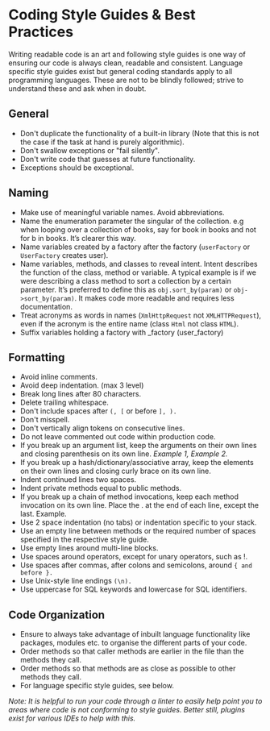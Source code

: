 # Coding Style Guides & Best Practices

Writing readable code is an art and following style guides is one way of ensuring our code is always clean, readable and consistent. Language specific style guides exist but general coding standards apply to all programming languages. These are not to be blindly followed; strive to understand these and ask when in doubt.

## General
-   Don't duplicate the functionality of a built-in library (Note that this is not the case if the task at hand is purely algorithmic).
-   Don't swallow exceptions or "fail silently".
-   Don't write code that guesses at future functionality.
-   Exceptions should be exceptional.

## Naming

-   Make use of meaningful variable names. Avoid abbreviations.
-   Name the enumeration parameter the singular of the collection. e.g when looping over a collection of books, say for book in books and not for b in books. It’s clearer this way.
-   Name variables created by a factory after the factory (`userFactory` or `UserFactory` creates user).
-   Name variables, methods, and classes to reveal intent. Intent describes the function of the class, method or variable. A typical example is if we were describing a class method to sort a collection by a certain parameter. It’s preferred to define this as `obj.sort_by(param)` or `obj->sort_by(param)`. It makes code more readable and requires less documentation.
-   Treat acronyms as words in names (`XmlHttpRequest` not `XMLHTTPRequest`), even if the acronym is the entire name (class `Html` not class `HTML`).
-   Suffix variables holding a factory with _factory (user_factory)

## Formatting

-   Avoid inline comments.
-   Avoid deep indentation. (max 3 level)
-   Break long lines after 80 characters.
-   Delete trailing whitespace.
-   Don't include spaces after `(, [` or before `], ).`
-   Don't misspell.
-   Don't vertically align tokens on consecutive lines.
-   Do not leave commented out code within production code.
-   If you break up an argument list, keep the arguments on their own lines and closing parenthesis on its own line. *Example 1, Example 2.*
-   If you break up a hash/dictionary/associative array, keep the elements on their own lines and closing curly brace on its own line.
-   Indent continued lines two spaces.
-   Indent private methods equal to public methods.
-   If you break up a chain of method invocations, keep each method invocation on its own line. Place the . at the end of each line, except the last. Example.
-   Use 2 space indentation (no tabs) or indentation specific to your stack.
-   Use an empty line between methods or the required number of spaces specified in the respective style guide.
-   Use empty lines around multi-line blocks.
-   Use spaces around operators, except for unary operators, such as !.
-   Use spaces after commas, after colons and semicolons, around `{ and before }.`
-   Use Unix-style line endings `(\n).`
-   Use uppercase for SQL keywords and lowercase for SQL identifiers.

    
## Code Organization

-   Ensure to always take advantage of inbuilt language functionality like packages, modules etc. to organise the different parts of your code.
-   Order methods so that caller methods are earlier in the file than the methods they call.
-   Order methods so that methods are as close as possible to other methods they call.
-   For language specific style guides, see below.
    
*Note: It is helpful to run your code through a linter to easily help point you to areas where code is not conforming to style guides. Better still, plugins exist for various IDEs to help with this.*


